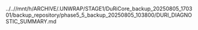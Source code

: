 ../..//mnt/h/ARCHIVE/.UNWRAP/STAGE1/DuRiCore_backup_20250805_170301/backup_repository/phase5_5_backup_20250805_103800/DURI_DIAGNOSTIC_SUMMARY.md